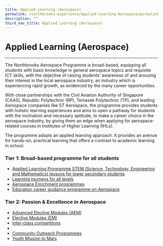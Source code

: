 ```yaml
---
title: Applied Learning (Aerospace)
permalink: /northbrooks-experience/Applied-Learning-Aerospace/permalink/
description: ""
third_nav_title: Applied Learning (Aerospace)
---
```

Applied Learning (Aerospace)
============================

  

---

The Northbrooks Aerospace Programme is broad-based, equipping all students with basic knowledge in general aerospace topics and requisite ICT skills, with the objective of raising students’ awareness of and arousing their interest in the local aerospace industry, an industry which is experiencing rapid growth, as evidenced by the many career opportunities.

With close partnerships with the Civil Aviation Authority of Singapore (CAAS), Republic Polytechnic (RP), Temasek Polytechnic (TP), and leading Aerospace companies like ST Aerospace, the programme provides students with holistic learning experiences and aims to open a pathway for students with the inclination and necessary aptitude, to make a career choice in the aerospace industry, by giving them an edge when applying for aerospace-related courses in Institutes of Higher Learning (IHLs).

The programme adopts an applied learning approach. It provides an avenue for hands-on, practical learning that offers a contrast to academic learning in school. 

### Tier 1: Broad-based programme for all students

*  [Applied Learning Programme STEM (Science, Technology, Engineering and Mathematics) lessons for lower secondary students](/northbrooks-experience/Applied-Learning-Aerospace/Applied-Learning-Programme-STEM/permalink/)
*   [Learning journeys for all levels](/northbrooks-experience/Applied-Learning-Aerospace/Learning-journeys-for-all-levels/permalink/)
*   [Aerospace Enrichment programmes](/northbrooks-experience/Applied-Learning-Aerospace/Aerospace-Enrichment-programmes/permalink/)
* [Education career guidance programme on Aerospace](/northbrooks-experience/Applied-Learning-Aerospace/ECG-on-Aerospace/permalink/)

### Tier 2: Passion & Excellence in Aerospace
* [Advanced Elective Modules (AEM)](/northbrooks-experience/Applied-Learning-Aerospace/Advanced-Elective-Modules-AEM/permalink/)
*  [Elective Modules (EM)](/northbrooks-experience/Applied-Learning-Aerospace/Elective-Modules-EM/permalink/)
* [Inter-class competitions](/northbrooks-experience/Applied-Learning-Aerospace/Inter-class-competitions/permalink/)
*
* [Community Outreach Programmes](/northbrooks-experience/Applied-Learning-Aerospace/Community-Outreach-Programmes/permalink/)
* [Youth Mission to Mars](/Youth-Mission-to-Mars-13-17-June/permalink/)